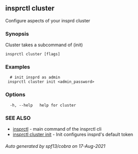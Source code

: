 ## insprctl cluster

Configure aspects of your insprd cluster

### Synopsis

Cluster takes a subcommand of (init)

```
insprctl cluster [flags]
```

### Examples

```
  # init insprd as admin
 insprctl cluster init <admin_password>

```

### Options

```
  -h, --help   help for cluster
```

### SEE ALSO

* [insprctl](insprctl.md)	 - main command of the insprctl cli
* [insprctl cluster init](insprctl_cluster_init.md)	 - Init configures insprd's default token

###### Auto generated by spf13/cobra on 17-Aug-2021
